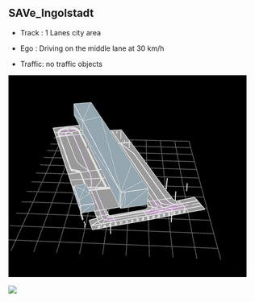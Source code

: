 ## SAVe_Ingolstadt 

- Track : 1 Lanes city area

- Ego : Driving on the middle lane at 30 km/h

- Traffic: no traffic objects

![](https://raw.githubusercontent.com/PerpetuumProgress/OVAL-Assets/main/datasets/SAVe_Prio6_indoor/Track_Overview_carissma_indoor.PNG)

![](https://raw.githubusercontent.com/PerpetuumProgress/OVAL-Assets/main/datasets/SAVe_Prio6_indoor/29_SAVe_Ingolstadt_Prio6_Carissma_Indoor_offset.gif)


